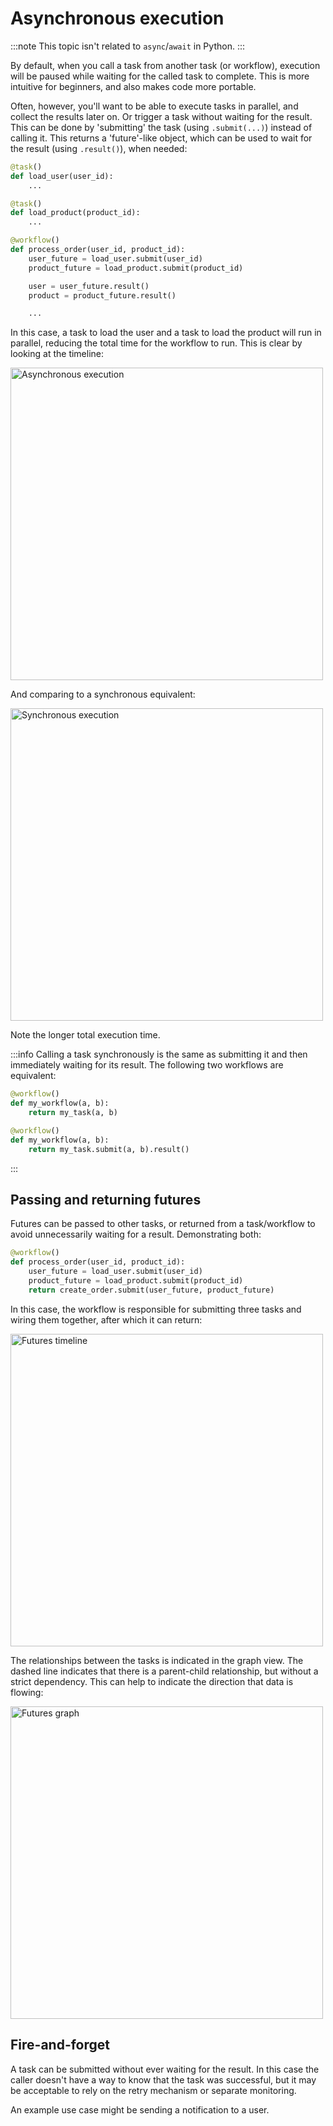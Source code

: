 # Asynchronous execution

:::note
This topic isn't related to `async`/`await` in Python.
:::

By default, when you call a task from another task (or workflow), execution will be paused while waiting for the called task to complete. This is more intuitive for beginners, and also makes code more portable.

Often, however, you'll want to be able to execute tasks in parallel, and collect the results later on. Or trigger a task without waiting for the result. This can be done by 'submitting' the task (using `.submit(...)`) instead of calling it. This returns a 'future'-like object, which can be used to wait for the result (using `.result()`), when needed:

```python
@task()
def load_user(user_id):
    ...

@task()
def load_product(product_id):
    ...

@workflow()
def process_order(user_id, product_id):
    user_future = load_user.submit(user_id)
    product_future = load_product.submit(product_id)

    user = user_future.result()
    product = product_future.result()

    ...
```

In this case, a task to load the user and a task to load the product will run in parallel, reducing the total time for the workflow to run. This is clear by looking at the timeline:

<img src="/img/asynchronous.png" alt="Asynchronous execution" width="500" />

And comparing to a synchronous equivalent:

<img src="/img/synchronous.png" alt="Synchronous execution" width="500" />

Note the longer total execution time.

:::info
Calling a task synchronously is the same as submitting it and then immediately waiting for its result. The following two workflows are equivalent:

```python
@workflow()
def my_workflow(a, b):
    return my_task(a, b)
```

```python
@workflow()
def my_workflow(a, b):
    return my_task.submit(a, b).result()
```
:::

## Passing and returning futures

Futures can be passed to other tasks, or returned from a task/workflow to avoid unnecessarily waiting for a result. Demonstrating both:

```python
@workflow()
def process_order(user_id, product_id):
    user_future = load_user.submit(user_id)
    product_future = load_product.submit(product_id)
    return create_order.submit(user_future, product_future)
```

In this case, the workflow is responsible for submitting three tasks and wiring them together, after which it can return:

<img src="/img/futures_timeline.png" alt="Futures timeline" width="500" />

The relationships between the tasks is indicated in the graph view. The dashed line indicates that there is a parent-child relationship, but without a strict dependency. This can help to indicate the direction that data is flowing:

<img src="/img/futures_graph.png" alt="Futures graph" width="500" />

## Fire-and-forget

A task can be submitted without ever waiting for the result. In this case the caller doesn't have a way to know that the task was successful, but it may be acceptable to rely on the retry mechanism or separate monitoring.

An example use case might be sending a notification to a user.

